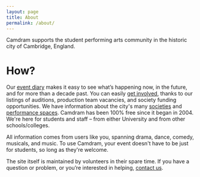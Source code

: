 ```yaml
---
layout: page
title: About
permalink: /about/
---
```


Camdram supports the student performing arts community in the historic city of Cambridge, England.

# How?
Our [event diary](https://www.camdram.net/diary) makes it easy to see what’s happening now, in the future, and for more than a decade past.
You can easily [get involved](https://www.camdram.net/vacancies/auditions), thanks to our listings of auditions, production team vacancies, and society funding opportunities.
We have information about the city's many [societies](https://www.camdram.net/societies) and [performance spaces](https://www.camdram.net/venues).
Camdram has been 100% free since it began in 2004. We're here for students and staff – from either University and from other schools/colleges.

All information comes from users like you, spanning drama, dance, comedy, musicals, and music. To use Camdram, your event doesn't have to be just for students, so long as they're welcome.

The site itself is maintained by volunteers in their spare time. If you have a question or problem, or you’re interested in helping, [contact us](https://www.camdram.net/contact-us).

